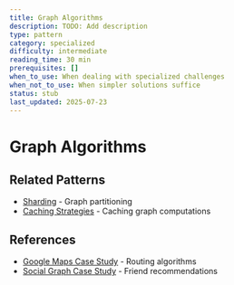 ```yaml
---
title: Graph Algorithms
description: TODO: Add description
type: pattern
category: specialized
difficulty: intermediate
reading_time: 30 min
prerequisites: []
when_to_use: When dealing with specialized challenges
when_not_to_use: When simpler solutions suffice
status: stub
last_updated: 2025-07-23
---
```

# Graph Algorithms



## Related Patterns
- [Sharding](patterns/sharding) - Graph partitioning
- [Caching Strategies](patterns/caching-strategies) - Caching graph computations

## References
- [Google Maps Case Study](case-studies/google-maps) - Routing algorithms
- [Social Graph Case Study](case-studies/social-graph) - Friend recommendations